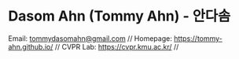 # Dasom Ahn (Tommy Ahn) - 안다솜

Email: tommydasomahn@gmail.com //
Homepage: https://tommy-ahn.github.io/ //
CVPR Lab: https://cvpr.kmu.ac.kr/ //
